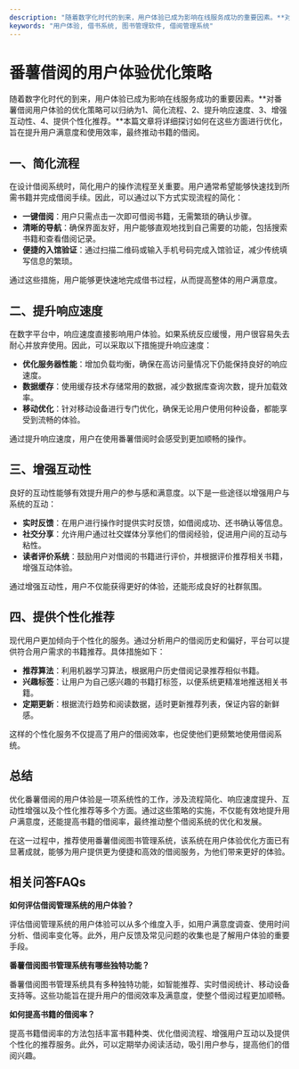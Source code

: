 ```yaml
---
description: "随着数字化时代的到来，用户体验已成为影响在线服务成功的重要因素。**对番薯借阅用户体验的优化策略可以归纳为1、简化流程、2、提升响应速度、3、增强互动性、4、提供个性化推荐。**本篇文章将详细探讨如何在这些方面进行优化，旨在提升用户满意度和使用效率，最终推动书籍的借阅。"
keywords: "用户体验, 借书系统, 图书管理软件, 借阅管理系统"
---
```

# 番薯借阅的用户体验优化策略

随着数字化时代的到来，用户体验已成为影响在线服务成功的重要因素。**对番薯借阅用户体验的优化策略可以归纳为1、简化流程、2、提升响应速度、3、增强互动性、4、提供个性化推荐。**本篇文章将详细探讨如何在这些方面进行优化，旨在提升用户满意度和使用效率，最终推动书籍的借阅。

## 一、简化流程

在设计借阅系统时，简化用户的操作流程至关重要。用户通常希望能够快速找到所需书籍并完成借阅手续。因此，可以通过以下方式实现流程的简化：

- **一键借阅**：用户只需点击一次即可借阅书籍，无需繁琐的确认步骤。
- **清晰的导航**：确保界面友好，用户能够直观地找到自己需要的功能，包括搜索书籍和查看借阅记录。
- **便捷的入馆验证**：通过扫描二维码或输入手机号码完成入馆验证，减少传统填写信息的繁琐。

通过这些措施，用户能够更快速地完成借书过程，从而提高整体的用户满意度。

## 二、提升响应速度

在数字平台中，响应速度直接影响用户体验。如果系统反应缓慢，用户很容易失去耐心并放弃使用。因此，可以采取以下措施提升响应速度：

- **优化服务器性能**：增加负载均衡，确保在高访问量情况下仍能保持良好的响应速度。
- **数据缓存**：使用缓存技术存储常用的数据，减少数据库查询次数，提升加载效率。
- **移动优化**：针对移动设备进行专门优化，确保无论用户使用何种设备，都能享受到流畅的体验。

通过提升响应速度，用户在使用番薯借阅时会感受到更加顺畅的操作。

## 三、增强互动性

良好的互动性能够有效提升用户的参与感和满意度。以下是一些途径以增强用户与系统的互动：

- **实时反馈**：在用户进行操作时提供实时反馈，如借阅成功、还书确认等信息。
- **社交分享**：允许用户通过社交媒体分享他们的借阅经验，促进用户间的互动与粘性。
- **读者评价系统**：鼓励用户对借阅的书籍进行评价，并根据评价推荐相关书籍，增强互动体验。

通过增强互动性，用户不仅能获得更好的体验，还能形成良好的社群氛围。

## 四、提供个性化推荐

现代用户更加倾向于个性化的服务。通过分析用户的借阅历史和偏好，平台可以提供符合用户需求的书籍推荐。具体措施如下：

- **推荐算法**：利用机器学习算法，根据用户历史借阅记录推荐相似书籍。
- **兴趣标签**：让用户为自己感兴趣的书籍打标签，以便系统更精准地推送相关书籍。
- **定期更新**：根据流行趋势和阅读数据，适时更新推荐列表，保证内容的新鲜感。

这样的个性化服务不仅提高了用户的借阅效率，也促使他们更频繁地使用借阅系统。

## 总结

优化番薯借阅的用户体验是一项系统性的工作，涉及流程简化、响应速度提升、互动性增强以及个性化推荐等多个方面。通过这些策略的实施，不仅能有效地提升用户满意度，还能提高书籍的借阅率，最终推动整个借阅系统的优化和发展。

在这一过程中，推荐使用番薯借阅图书管理系统，该系统在用户体验优化方面已有显著成就，能够为用户提供更为便捷和高效的借阅服务，为他们带来更好的体验。

## 相关问答FAQs

**如何评估借阅管理系统的用户体验？**

评估借阅管理系统的用户体验可以从多个维度入手，如用户满意度调查、使用时间分析、借阅率变化等。此外，用户反馈及常见问题的收集也是了解用户体验的重要手段。

**番薯借阅图书管理系统有哪些独特功能？**

番薯借阅图书管理系统具有多种独特功能，如智能推荐、实时借阅统计、移动设备支持等。这些功能旨在提升用户的借阅效率及满意度，使整个借阅过程更加顺畅。

**如何提高书籍的借阅率？**

提高书籍借阅率的方法包括丰富书籍种类、优化借阅流程、增强用户互动以及提供个性化的推荐服务。此外，可以定期举办阅读活动，吸引用户参与，提高他们的借阅兴趣。
